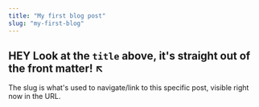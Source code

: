 ```yaml
---
title: "My first blog post"
slug: "my-first-blog"
---
```


## HEY Look at the `title` above, it's straight out of the front matter! ↖

The slug is what's used to navigate/link to this specific post, visible right now in the URL.
